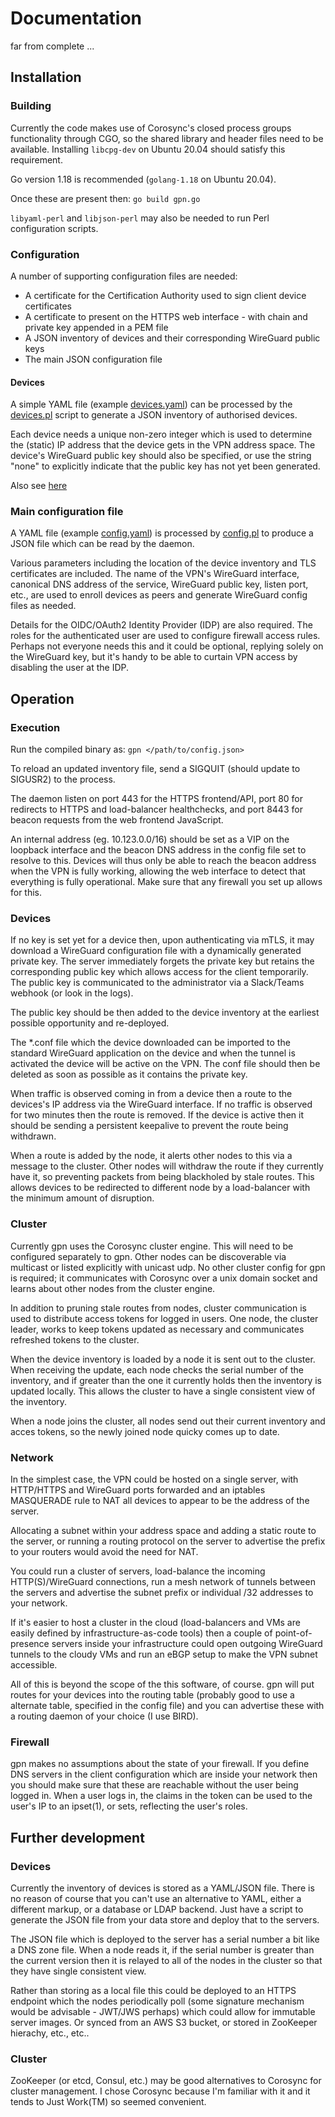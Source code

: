 # Documentation

far from complete ...

## Installation

### Building

Currently the code makes use of Corosync's closed process groups
functionality through CGO, so the shared library and header files need
to be available. Installing `libcpg-dev` on Ubuntu 20.04 should satisfy this
requirement.

Go version 1.18 is recommended (`golang-1.18` on Ubuntu 20.04).

Once these are present then: `go build gpn.go`

`libyaml-perl` and `libjson-perl` may also be needed to run Perl
configuration scripts.

### Configuration

A number of supporting configuration files are needed:

* A certificate for the Certification Authority used to sign client device certificates
* A certificate to present on the HTTPS web interface - with chain and private key appended in a PEM file
* A JSON inventory of devices and their corresponding WireGuard public keys
* The main JSON configuration file

#### Devices 

A simple YAML file (example [devices.yaml](../devices.yaml)) can be
processed by the [devices.pl](../devices.pl) script to generate a JSON
inventory of authorised devices.

Each device needs a unique non-zero integer which is used to determine
the (static) IP address that the device gets in the VPN address
space. The device's WireGuard public key should also be specified, or
use the string "none" to explicitly indicate that the public key has not
yet been generated.

Also see [here](#further-development)

### Main configuration file

A YAML file (example [config.yaml](../config.yaml)) is processed by
[config.pl](../config.pl) to produce a JSON file which can be read by
the daemon.

Various parameters including the location of the device inventory and
TLS certificates are included. The name of the VPN's WireGuard
interface, canonical DNS address of the service, WireGuard public key,
listen port, etc., are used to enroll devices as peers and generate
WireGuard config files as needed.

Details for the OIDC/OAuth2 Identity Provider (IDP) are also required. The
roles for the authenticated user are used to configure firewall access
rules. Perhaps not everyone needs this and it could be optional,
replying solely on the WireGuard key, but it's handy to be able to
curtain VPN access by disabling the user at the IDP.

## Operation

### Execution

Run the compiled binary as: `gpn </path/to/config.json>`

To reload an updated inventory file, send a SIGQUIT (should update to
SIGUSR2) to the process.

The daemon listen on port 443 for the HTTPS frontend/API, port 80 for
redirects to HTTPS and load-balancer healthchecks, and port 8443 for
beacon requests from the web frontend JavaScript.

An internal address (eg. 10.123.0.0/16) should be set as a VIP on the
loopback interface and the beacon DNS address in the config file set
to resolve to this. Devices will thus only be able to reach the beacon
address when the VPN is fully working, allowing the web interface to
detect that everything is fully operational. Make sure that any
firewall you set up allows for this.

### Devices

If no key is set yet for a device then, upon authenticating via mTLS,
it may download a WireGuard configuration file with a dynamically
generated private key. The server immediately forgets the private key
but retains the corresponding public key which allows access for the
client temporarily. The public key is communicated to the
administrator via a Slack/Teams webhook (or look in the logs).

The public key should be then added to the device inventory at the
earliest possible opportunity and re-deployed.

The *.conf file which the device downloaded can be imported to
the standard WireGuard application on the device and when the tunnel
is activated the device will be active on the VPN. The conf file
should then be deleted as soon as possible as it contains the private key.

When traffic is observed coming in from a device then a route to the
devices's IP address via the WireGuard interface. If no traffic is
observed for two minutes then the route is removed. If the device is
active then it should be sending a persistent keepalive to prevent the
route being withdrawn.

When a route is added by the node, it alerts other nodes to this via a
message to the cluster. Other nodes will withdraw the route if they
currently have it, so preventing packets from being blackholed by
stale routes. This allows devices to be redirected to different node
by a load-balancer with the minimum amount of disruption.

### Cluster

Currently gpn uses the Corosync cluster engine. This will need to be
configured separately to gpn. Other nodes can be discoverable via
multicast or listed explicitly with unicast udp. No other cluster
config for gpn is required; it communicates with Corosync over a unix
domain socket and learns about other nodes from the cluster engine.

In addition to pruning stale routes from nodes, cluster communication
is used to distribute access tokens for logged in users. One node, the
cluster leader, works to keep tokens updated as necessary and
communicates refreshed tokens to the cluster.

When the device inventory is loaded by a node it is sent out to the
cluster. When receiving the update, each node checks the serial number
of the inventory, and if greater than the one it currently holds then the
inventory is updated locally. This allows the cluster to have a single
consistent view of the inventory.

When a node joins the cluster, all nodes send out their current
inventory and acces tokens, so the newly joined node quicky comes up
to date.

### Network

In the simplest case, the VPN could be hosted on a single server, with
HTTP/HTTPS and WireGuard ports forwarded and an iptables MASQUERADE
rule to NAT all devices to appear to be the address of the server.

Allocating a subnet within your address space and adding a static
route to the server, or running a routing protocol on the server to
advertise the prefix to your routers would avoid the need for NAT.

You could run a cluster of servers, load-balance the incoming
HTTP(S)/WireGuard connections, run a mesh network of tunnels between
the servers and advertise the subnet prefix or individual /32
addresses to your network.

If it's easier to host a cluster in the cloud (load-balancers and VMs
are easily defined by infrastructure-as-code tools) then a couple of
point-of-presence servers inside your infrastructure could open
outgoing WireGuard tunnels to the cloudy VMs and run an eBGP setup to
make the VPN subnet accessible.

All of this is beyond the scope of the this software, of course. gpn
will put routes for your devices into the routing table (probably good
to use a alternate table, specified in the config file) and you can
advertise these with a routing daemon of your choice (I use BIRD).

### Firewall

gpn makes no assumptions about the state of your firewall. If you
define DNS servers in the client configuration which are inside your
network then you should make sure that these are reachable without the
user being logged in. When a user logs in, the claims in the token can
be used to the user's IP to an ipset(1), or sets, reflecting the user's
roles.

## Further development

### Devices

Currently the inventory of devices is stored as a YAML/JSON
file. There is no reason of course that you can't use an alternative
to YAML, either a different markup, or a database or LDAP
backend. Just have a script to generate the JSON file from your data
store and deploy that to the servers.

The JSON file which is deployed to the server has a serial number a
bit like a DNS zone file. When a node reads it, if the serial number
is greater than the current version then it is relayed to all of the
nodes in the cluster so that they have single consistent view.

Rather than storing as a local file this could be deployed to an HTTPS
endpoint which the nodes periodically poll (some signature mechanism
would be advisable - JWT/JWS perhaps) which could allow for immutable
server images. Or synced from an AWS S3 bucket, or stored in ZooKeeper
hierachy, etc., etc..


### Cluster

ZooKeeper (or etcd, Consul, etc.) may be good alternatives to Corosync
for cluster management. I chose Corosync because I'm familiar with it
and it tends to Just Work(TM) so seemed convenient.
